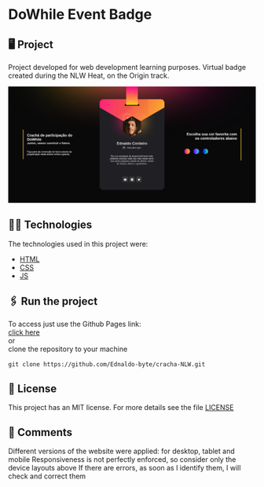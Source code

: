 # DoWhile Event Badge

  ## 🖥 Project
  Project developed for web development learning purposes.
  Virtual badge created during the NLW Heat, on the Origin track.
    <div align="center">
      <img src=".github/home.png" width="600px"/>
    </div>

  ## 👨‍💻 Technologies
  The technologies used in this project were:
  - [HTML](https://developer.mozilla.org/en-US/docs/Web/HTML)
  - [CSS](https://developer.mozilla.org/en-US/docs/Web/CSS)
  - [JS](https://developer.mozilla.org/en-US/docs/Web/JavaScript)

  ## 🖇 Run the project

  To access just use the Github Pages link:
  <br>
  <a target="_blank" href="https://ednaldo-byte.github.io/cracha-NLW/"> click here </a>
  <br>
  or
  <br>
  clone the repository to your machine
  ```
  git clone https://github.com/Ednaldo-byte/cracha-NLW.git
  ```
  ##  📃 License
  This project has an MIT license. For more details see the file [LICENSE](LICENSE.md)



  ## 📌 Comments
  Different versions of the website were applied: for desktop, tablet and mobile
  Responsiveness is not perfectly enforced, so consider only the device layouts above
  If there are errors, as soon as I identify them, I will check and correct them

